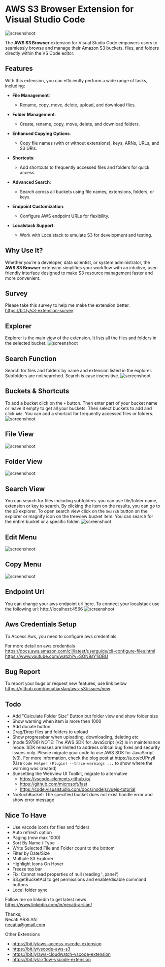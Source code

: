 # AWS S3 Browser Extension for Visual Studio Code

![screenshoot](media/psc-main-screen.png)

The **AWS S3 Browser** extension for Visual Studio Code empowers users to seamlessly browse and manage their Amazon S3 buckets, files, and folders directly within the VS Code editor.

## Features

With this extension, you can efficiently perform a wide range of tasks, including:

- **File Management**:  
  - Rename, copy, move, delete, upload, and download files.  

- **Folder Management**:  
  - Create, rename, copy, move, delete, and download folders.  

- **Enhanced Copying Options**:  
  - Copy file names (with or without extensions), keys, ARNs, URLs, and S3 URIs.  

- **Shortcuts**:  
  - Add shortcuts to frequently accessed files and folders for quick access.  

- **Advanced Search**:  
  - Search across all buckets using file names, extensions, folders, or keys.  

- **Endpoint Customization**:  
  - Configure AWS endpoint URLs for flexibility.  

- **Localstack Support**:  
  - Work with Localstack to emulate S3 for development and testing.  

## Why Use It?

Whether you’re a developer, data scientist, or system administrator, the **AWS S3 Browser** extension simplifies your workflow with an intuitive, user-friendly interface designed to make S3 resource management faster and more convenient.


## Survey
Please take this survey to help me make the extension better.\
https://bit.ly/s3-extension-survey

## Explorer
Explorer is the main view of the extension. It lists all the files and folders in the selected bucket.
![screenshoot](media/psc-explorer.png)

## Search Function
Search for files and folders by name and extension listed in the explorer. Subfolders are not searched.
Search is case insensitive.
![screenshoot](media/psc-search.png)

## Buckets & Shortcuts
To add a bucket click on the `+` button. Then enter part of your bucket name or leave it empty to get all your buckets. Then select buckets to add and click `Add`.
You can add a shortcut for frequently accessed files or folders. 
![screenshoot](media/psc-treeview.png)

## File View
![screenshoot](media/psc-file.png)

## Folder View
![screenshoot](media/psc-empty-folder.png)

## Search View
You can search for files including subfolders. you can use file/folder name, extension or key to search. By clicking  the item on the results, you can go to the s3 explorer.
To open search view click on the `Search` button on the explorer or magnify icon on the treeview bucket item.
You can search for the entire bucket or a specific folder.
![screenshoot](media/psc-global-search.png)

## Edit Menu
![screenshoot](media/psc-edit-combo.png)

## Copy Menu
![screenshoot](media/psc-copy-combo.png)

## Endpoint Url
You can change your aws endpoint url here. To connect your localstack use the following url: http://localhost:4566
![screenshoot](media/psc-endpoint.png)

## Aws Credentials Setup
To Access Aws, you need to configure aws credentials. 

For more detail on aws credentials \
https://docs.aws.amazon.com/cli/latest/userguide/cli-configure-files.html \
https://www.youtube.com/watch?v=SON8sY1iOBU

## Bug Report
To report your bugs or request new features, use link below\
https://github.com/necatiarslan/aws-s3/issues/new


## Todo
- Add "Calculate Folder Size" Button but folder view and show folder size
- Show warning when item is more then 1000
- Add donate button
- Drag/Drop files and folders to upload
- Show progressbar when uploading, downloading, deleting etc
- (node:59796) NOTE: The AWS SDK for JavaScript (v2) is in maintenance mode.
SDK releases are limited to address critical bug fixes and security issues only.
Please migrate your code to use AWS SDK for JavaScript (v3).
For more information, check the blog post at https://a.co/cUPnyil
(Use `Code Helper (Plugin) --trace-warnings ...` to show where the warning was created)
- Sunsetting the Webview UI Toolkit, migrate to alternative
    - https://vscode-elements.github.io/
    - https://github.com/microsoft/fast
    - https://code.visualstudio.com/docs/nodejs/vuejs-tutorial
- NoSuchBucket: The specified bucket does not exist handle error and show error message
## Nice To Have
- Use vscode icons for files and folders
- Auto refresh option
- Paging (now max 1000)
- Sort By Name / Type
- Write Selected File and Folder count to the bottom
- Filter by Date/Size
- Multiple S3 Explorer
- Highlight Icons On Hover
- Freeze top bar
- Fix: Cannot read properties of null (reading '_panel')
- S3.getBucketAcl to get permissions and enable/disable command buttons
- Local folder sync

Follow me on linkedin to get latest news \
https://www.linkedin.com/in/necati-arslan/

Thanks, \
Necati ARSLAN \
necatia@gmail.com


Other Extensions
- https://bit.ly/aws-access-vscode-extension
- https://bit.ly/vscode-aws-s3
- https://bit.ly/aws-cloudwatch-vscode-extension
- https://bit.ly/airflow-vscode-extension